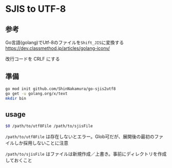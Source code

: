 # SJIS to UTF-8

## 参考

Go言語(golang)でUtf-8のファイルを`Shift_JIS`に変換する
https://dev.classmethod.jp/articles/golang-iconv/

改行コードを CRLF にする

## 準備

```sh
go mod init github.com/ShinNakamura/go-sjis2utf8
go get -u golang.org/x/text
mkdir bin
```


## usage

```sh
$0 /path/to/utf8File /path/to/sjisFile
```

`/path/to/utf8File` は存在しないとエラー。Glob可だが、展開後の最初のファイルしか採用しないことに注意

`/path/to/sjisFile` はファイルは新規作成／上書き。事前にディレクトリを作成しておくこと
